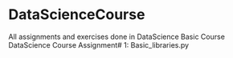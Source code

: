 # DataScienceCourse
All assignments and exercises done in DataScience Basic Course
DataScience Course
Assignment# 1: Basic_libraries.py 
